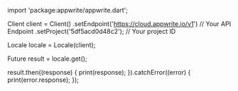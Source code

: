 import 'package:appwrite/appwrite.dart';

Client client = Client()
  .setEndpoint('https://cloud.appwrite.io/v1') // Your API Endpoint
  .setProject('5df5acd0d48c2'); // Your project ID

Locale locale = Locale(client);

Future result = locale.get();

result.then((response) {
  print(response);
}).catchError((error) {
  print(error.response);
});

